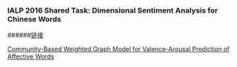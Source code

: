 ### IALP 2016 Shared Task: Dimensional Sentiment Analysis for Chinese Words
######[链接](http://nlp.innobic.yzu.edu.tw/tasks/dsa_w/)


[Community-Based Weighted Graph Model for Valence-Arousal Prediction of Affective Words](https://raw.githubusercontent.com/JDwangmo/sentimentAnalysis/master/references/Community-Based-Weighted-Graph-Model-for-Valence-Arousal-Prediction-of-Affective-Words.pdf)